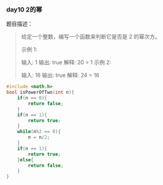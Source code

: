 ### day10 2的幂

题目描述：

> 给定一个整数，编写一个函数来判断它是否是 2 的幂次方。
>
> 示例 1:
>
> 输入: 1
> 输出: true
> 解释: 20 = 1
> 示例 2:
>
> 输入: 16
> 输出: true
> 解释: 24 = 16

```c
#include <math.h>
bool isPowerOfTwo(int n){
    if(n == 0){
        return false;
    }
    if(n == 1){
        return true;
    }
    while(n%2 == 0){
        n = n/2;
    }
    if(n == 1){
        return true;
    }else{
        return false;
    }
}
```

